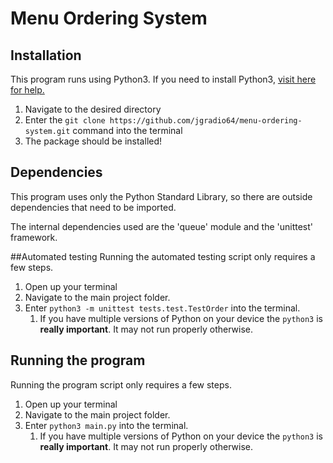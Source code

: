 # Menu Ordering System

## Installation
This program runs using Python3. If you need to install Python3, 
[visit here for help.](https://www.python.org/downloads/)
1. Navigate to the desired directory
2. Enter the `git clone https://github.com/jgradio64/menu-ordering-system.git` 
   command into the terminal
3. The package should be installed!

## Dependencies
This program uses only the Python Standard Library, so there are outside 
dependencies that need to be imported.

The internal dependencies used are the 'queue' module and the 'unittest' 
framework.

##Automated testing
Running the automated testing script only requires a few steps.

1. Open up your terminal
2. Navigate to the main project folder.
3. Enter `python3 -m unittest tests.test.TestOrder` into the terminal.
    1. If you have multiple versions of Python on your device the `python3` is
   **really important**. It may not run properly otherwise.

## Running the program
Running the program script only requires a few steps.

1. Open up your terminal
2. Navigate to the main project folder.
3. Enter `python3 main.py` into the terminal.
    1. If you have multiple versions of Python on your device the `python3` is
   **really important**. It may not run properly otherwise.
       